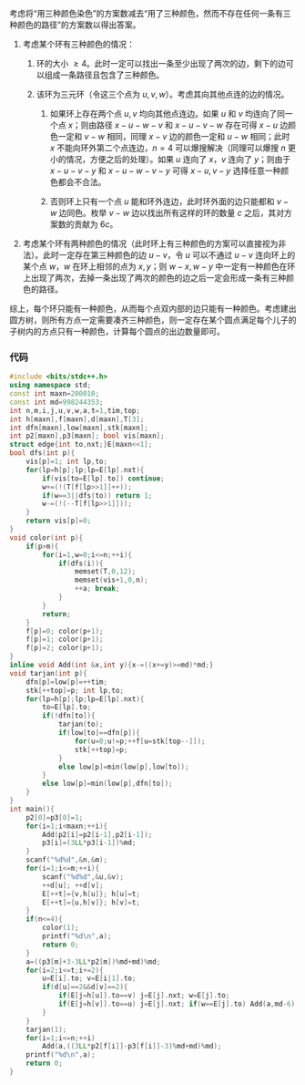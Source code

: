 考虑将“用三种颜色染色”的方案数减去“用了三种颜色，然而不存在任何一条有三种颜色的路径”的方案数以得出答案。

1. 考虑某个环有三种颜色的情况：

	1. 环的大小 $\ge 4$。此时一定可以找出一条至少出现了两次的边，剩下的边可以组成一条路径且包含了三种颜色。
	
	1. 该环为三元环（令这三个点为 $u,v,w$）。考虑其向其他点连的边的情况。
	
		1. 如果环上存在两个点 $u,v$ 均向其他点连边。如果 $u$ 和 $v$ 均连向了同一个点 $x$；则由路径 $x-u-w-v$ 和 $x-u-v-w$ 存在可得 $x-u$ 边颜色一定和 $v-w$ 相同，同理 $x-v$ 边的颜色一定和 $u-w$ 相同；此时 $x$ 不能向环外第二个点连边，$n=4$ 可以爆搜解决（同理可以爆搜 $n$ 更小的情况，方便之后的处理）。如果 $u$ 连向了 $x$，$v$ 连向了 $y$；则由于 $x-u-v-y$ 和 $x-u-w-v-y$ 可得 $x-u,v-y$ 选择任意一种颜色都会不合法。
		
		1. 否则环上只有一个点 $u$ 能和环外连边，此时环外面的边只能都和 $v-w$ 边同色。枚举 $v-w$ 边以找出所有这样的环的数量 $c$ 之后，其对方案数的贡献为 $6c$。
		
1. 考虑某个环有两种颜色的情况（此时环上有三种颜色的方案可以直接视为非法）。此时一定存在第三种颜色的边 $u-v$，令 $u$ 可以不通过 $u-v$ 连向环上的某个点 $w$，$w$ 在环上相邻的点为 $x,y$；则 $w-x,w-y$ 中一定有一种颜色在环上出现了两次，去掉一条出现了两次的颜色的边之后一定会形成一条有三种颜色的路径。

综上，每个环只能有一种颜色，从而每个点双内部的边只能有一种颜色。考虑建出圆方树，则所有方点一定需要凑齐三种颜色，则一定存在某个圆点满足每个儿子的子树内的方点只有一种颜色，计算每个圆点的出边数量即可。

### 代码
```cpp
#include <bits/stdc++.h>
using namespace std;
const int maxn=200010;
const int md=998244353;
int n,m,i,j,u,v,w,a,t=1,tim,top;
int h[maxn],f[maxn],d[maxn],T[3];
int dfn[maxn],low[maxn],stk[maxn];
int p2[maxn],p3[maxn]; bool vis[maxn];
struct edge{int to,nxt;}E[maxn<<1];
bool dfs(int p){
	vis[p]=1; int lp,to;
	for(lp=h[p];lp;lp=E[lp].nxt){
		if(vis[to=E[lp].to]) continue;
		w+=(!(T[f[lp>>1]]++));
		if(w==3||dfs(to)) return 1;
		w-=(!(--T[f[lp>>1]]));
	}
	return vis[p]=0;
}
void color(int p){
	if(p>m){
		for(i=1,w=0;i<=n;++i){
			if(dfs(i)){
				memset(T,0,12);
				memset(vis+1,0,n);
				++a; break;
			}
		}
		return;
	}
	f[p]=0; color(p+1);
	f[p]=1; color(p+1);
	f[p]=2; color(p+1);
}
inline void Add(int &x,int y){x-=((x+=y)>=md)*md;}
void tarjan(int p){
	dfn[p]=low[p]=++tim;
	stk[++top]=p; int lp,to;
	for(lp=h[p];lp;lp=E[lp].nxt){
		to=E[lp].to;
		if(!dfn[to]){
			tarjan(to);
			if(low[to]==dfn[p]){
				for(u=0;u!=p;++f[u=stk[top--]]);
				stk[++top]=p;
			}
			else low[p]=min(low[p],low[to]);
		}
		else low[p]=min(low[p],dfn[to]);
	}
}
int main(){
	p2[0]=p3[0]=1;
	for(i=1;i<maxn;++i){
		Add(p2[i]=p2[i-1],p2[i-1]);
		p3[i]=(3LL*p3[i-1])%md;
	}
	scanf("%d%d",&n,&m);
	for(i=1;i<=m;++i){
		scanf("%d%d",&u,&v); 
		++d[u]; ++d[v];
		E[++t]={v,h[u]}; h[u]=t;
		E[++t]={u,h[v]}; h[v]=t;
	}
	if(n<=4){
		color(1);
		printf("%d\n",a);
		return 0;
	}
	a=((p3[m]+3-3LL*p2[m])%md+md)%md;
	for(i=2;i<=t;i+=2){
		u=E[i].to; v=E[i|1].to;
		if(d[u]==2&&d[v]==2){
			if(E[j=h[u]].to==v) j=E[j].nxt; w=E[j].to; 
			if(E[j=h[v]].to==u) j=E[j].nxt; if(w==E[j].to) Add(a,md-6);
		}
	} 
	tarjan(1);
	for(i=1;i<=n;++i)
		Add(a,((3LL*p2[f[i]]-p3[f[i]]-3)%md+md)%md);
	printf("%d\n",a);
	return 0;
}
```